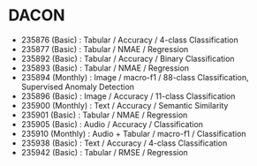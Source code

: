 # DACON

* 235876 (Basic) : Tabular / Accuracy / 4-class Classification
* 235877 (Basic) : Tabular / NMAE / Regression
* 235892 (Basic) : Tabular / Accuracy / Binary Classification
* 235893 (Basic) : Tabular / NMAE / Regression
* 235894 (Monthly) : Image / macro-f1 / 88-class Classification, Supervised Anomaly Detection
* 235896 (Basic) : Image / Accuracy / 11-class Classification
* 235900 (Monthly) : Text / Accuracy / Semantic Similarity
* 235901 (Basic) : Tabular / NMAE / Regression
* 235905 (Basic) : Audio / Accuracy / Classification
* 235910 (Monthly) : Audio + Tabular / macro-f1 / Classification
* 235938 (Basic) : Text / Accuracy / 4-class Classification
* 235942 (Basic) : Tabular / RMSE / Regression
